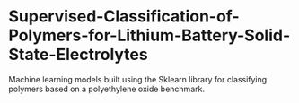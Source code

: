 # Supervised-Classification-of-Polymers-for-Lithium-Battery-Solid-State-Electrolytes
Machine learning models built using the Sklearn library for classifying polymers based on a polyethylene oxide benchmark.
